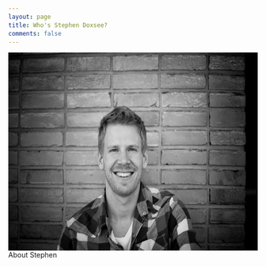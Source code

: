 ```yaml
---
layout: page
title: Who's Stephen Doxsee?
comments: false
---
```


<img align="right" style="height:400px;box-shadow:none" src="/assets/images/stephen-larger.jpg">

About Stephen